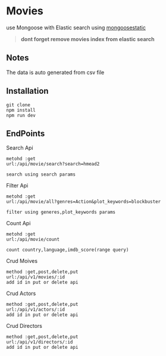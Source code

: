 # Movies

use Mongoose with Elastic search using [mongoosestatic](https://github.com/mongoosastic)


> **dont forget remove movies index from elastic search**

## Notes
The data is auto generated from csv file

## Installation

    git clone
    npm install 
    npm run dev

## EndPoints

Search Api

    metohd :get
    url:/api/movie/search?search=hmead2
    
    search using search params

 
Filter Api 

    metohd :get
    url:/api/movie/all?genres=Action&plot_keywords=blockbuster
    
    filter using generes,plot_keywords params

Count Api
	
	metohd :get
    url:/api/movie/count
    
    count country,language,imdb_score(range query)

Crud Moives

    method :get,post,delete,put
    url:/api/v1/movies/:id
    add id in put or delete api

Crud Actors

    method :get,post,delete,put
    url:/api/v1/actors/:id
    add id in put or delete api
Crud Directors

    method :get,post,delete,put
    url:/api/v1/directors/:id
    add id in put or delete api    


